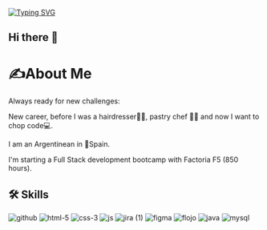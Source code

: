 <a href="https://git.io/typing-svg"><img src="https://readme-typing-svg.demolab.com?font=Fira+Code&pause=1000&color=F83679&background=FF4D2C00&random=false&width=435&height=51&lines=Welcome+to+my+GitHub+;my+name+is+Antonella;and+I+study+at+FactoriaF5." alt="Typing SVG" /></a>

## Hi there 👋

 <h1>✍️About Me</h1>

<p>Always ready for new challenges:</p>
<p>New career, before I was a hairdresser💇‍♀, pastry chef 👩‍🍳​ and now I want to chop code💻​.</p>
<p>I am an Argentinean in 📍​Spain.</p>
<p>I'm starting a Full Stack development bootcamp with Factoria F5 (850 hours).</p>

## 🛠 Skills
![github](https://github.com/user-attachments/assets/29cbc39a-41b5-49cb-ada3-54b0ccc0cbfa)
![html-5](https://github.com/user-attachments/assets/4d79eeb1-e1e2-48fc-b006-c0c2c0bf5442)
![css-3](https://github.com/user-attachments/assets/849a2135-677a-4229-984b-ccff368621e6)
![js](https://github.com/user-attachments/assets/d158a48f-3c3e-42db-b230-5a4ac5022ff3)
![jira (1)](https://github.com/user-attachments/assets/66b064e4-e776-47f6-9992-6799446ef839)
![figma](https://github.com/user-attachments/assets/1d8121ec-9326-432b-be47-3bd259f39e31)
![flojo](https://github.com/user-attachments/assets/d4681601-2876-4ee5-acf1-4d21fcec1c03)
![java](https://github.com/user-attachments/assets/11933fcc-adab-4e68-95be-4761d40d1466)
![mysql](https://github.com/user-attachments/assets/e84de20b-21ec-497d-b341-bae9927aabcb)

